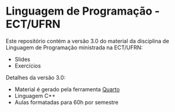 # Linguagem de Programação - ECT/UFRN

Este repositório contém a versão 3.0 do material
da disciplina de Linguagem de Programação ministrada
na ECT/UFRN:
- Slides
- Exercícios

Detalhes da versão 3.0:
- Material é gerado pela ferramenta [Quarto](https://quarto.org)
- Linguagem C++
- Aulas formatadas para 60h por semestre